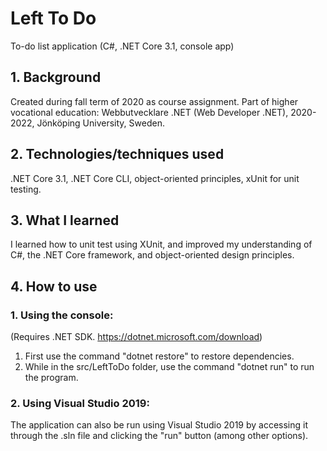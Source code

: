 # Left To Do
To-do list application (C#, .NET Core 3.1, console app)

## 1. Background

Created during fall term of 2020 as course assignment. Part of higher vocational education: Webbutvecklare .NET (Web Developer .NET), 2020-2022, Jönköping University, Sweden.  

## 2. Technologies/techniques used

.NET Core 3.1, .NET Core CLI, object-oriented principles,
xUnit for unit testing. 

## 3. What I learned

I learned how to unit test using XUnit, and improved my understanding of C#, the
.NET Core framework, and object-oriented design principles. 

## 4. How to use

### 1. Using the console:

(Requires .NET SDK. https://dotnet.microsoft.com/download)

1. First use the command "dotnet restore" to restore dependencies. 
2. While in the src/LeftToDo folder, use the command "dotnet run" to run the program.

### 2. Using Visual Studio 2019:

The application can also be run using Visual Studio 2019 by accessing it through the .sln file and clicking the "run" button (among other options).